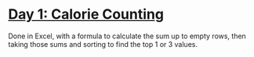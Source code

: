 # [Day 1: Calorie Counting](https://adventofcode.com/2022/day/1)

Done in Excel, with a formula to calculate the sum up to empty rows,
then taking those sums and sorting to find the top 1 or 3 values.